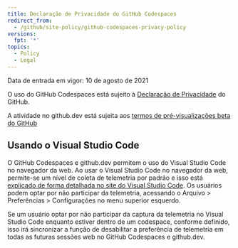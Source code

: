 ```yaml
---
title: Declaração de Privacidade do GitHub Codespaces
redirect_from:
  - /github/site-policy/github-codespaces-privacy-policy
versions:
  fpt: '*'
topics:
  - Policy
  - Legal
---
```


Data de entrada em vigor: 10 de agosto de 2021

O uso do GitHub Codespaces está sujeito à [Declaração de Privacidade](/github/site-policy/github-privacy-statement) do GitHub.

A atividade no github.dev está sujeita aos [termos de pré-visualizações beta do GitHub](/github/site-policy/github-terms-of-service#j-beta-previews)

## Usando o Visual Studio Code

O GitHub Codespaces e github.dev permitem o uso do Visual Studio Code no navegador da web. Ao usar o Visual Studio Code no navegador da web, permite-se um nível de coleta de telemetria por padrão e isso está [explicado de forma detalhada no site do Visual Studio Code](https://code.visualstudio.com/docs/getstarted/telemetry). Os usuários podem optar por não participar da telemetria, acessando o Arquivo > Preferências > Configurações no menu superior esquerdo.

Se um usuário optar por não participar da captura da telemetria no Visual Studio Code enquanto estiver dentro de um codespace, conforme definido, isso irá sincronizar a função de desabilitar a preferência de telemetria em todas as futuras sessões web no GitHub Codespaces e github.dev.
